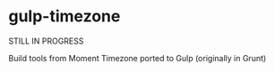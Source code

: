 gulp-timezone
============

STILL IN PROGRESS

Build tools from Moment Timezone ported to Gulp (originally in Grunt)
